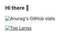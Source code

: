 ### Hi there 👋

![Anurag's GitHub stats](https://github-readme-stats.vercel.app/api?username=Ruu5LP&show_icons=true&theme=radical)

[![Top Langs](https://github-readme-stats.vercel.app/api/top-langs/?username=Ruu5LP)](https://github.com/anuraghazra/github-readme-stats)

<!--
**Ruu5LP/Ruu5LP** is a ✨ _special_ ✨ repository because its `README.md` (this file) appears on your GitHub profile.

Here are some ideas to get you started:

- 🔭 I’m currently working on ...
- 🌱 I’m currently learning ...
- 👯 I’m looking to collaborate on ...
- 🤔 I’m looking for help with ...
- 💬 Ask me about ...
- 📫 How to reach me: ...
- 😄 Pronouns: ...
- ⚡ Fun fact: ...
-->
